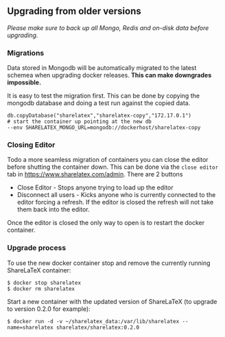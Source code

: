 ## Upgrading from older versions

*Please make sure to back up all Mongo, Redis and on-disk data before upgrading.*

### Migrations
Data stored in Mongodb will be automatically migrated to the latest schemea when upgrading docker releases. **This can make downgrades impossible.** 

It is easy to test the migration first. This can be done by copying the mongodb database and doing a test run against the copied data.

```
db.copyDatabase("sharelatex","sharelatex-copy","172.17.0.1")
# start the container up pointing at the new db
--env SHARELATEX_MONGO_URL=mongodb://dockerhost/sharelatex-copy
```

### Closing Editor
Todo a more seamless migration of containers you can close the editor before shutting the container down. This can be done via the `close editor` tab in https://www.sharelatex.com/admin. There are 2 buttons

* Close Editor - Stops anyone trying to load up the editor
* Disconnect all users - Kicks anyone who is currently connected to the editor forcing a refresh. If the editor is closed the refresh will not take them back into the editor.

Once the editor is closed the only way to open is to restart the docker container.

### Upgrade process
To use the new docker container stop and remove the currently running ShareLaTeX container:

```
$ docker stop sharelatex
$ docker rm sharelatex
```

Start a new container with the updated version of ShareLaTeX (to upgrade to version 0.2.0 for example):

```
$ docker run -d -v ~/sharelatex_data:/var/lib/sharelatex --name=sharelatex sharelatex/sharelatex:0.2.0
```